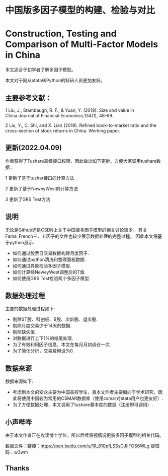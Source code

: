 # 中国版多因子模型的构建、检验与对比
# Construction, Testing and Comparison of Multi-Factor Models in China

本文适合于初学者了解多因子模型。

本文对于刚从stata转Python的科研人员更加友好。

## 主要参考文献：

1 Liu, J., Stambaugh, R. F., & Yuan, Y. (2019). Size and value in China.Journal of Financial Economics,134(1), 48-69.

2 Liu, Y., C. Shi, and X. Lian (2019). Refined book-to-market ratio and the cross-section of stock returns in China. Working paper.

## 更新(2022.04.09)
作者获得了Tushare高级接口权限，因此做出如下更新，方便大家调用tushare数据：

1 更新了基于tushar接口的计算方法

2 更新了基于NeweyWest的计算方法

3 更新了GRS Test方法

## 说明
无论是Github还是CSDN上关于中国版多因子模型的相关讨论较少。
有关Fama_French三、五因子的文件也较少展示数据处理的完整过程。
因此本文将基于python展示:
 
 - 如何通过股票日交易数据构建月度因子.
 - 如何通过python清洗和整理面板数据.
 - 如何通过异象检验多因子模型.
 - 如何计算经NeweyWest调整后的T值.
 - 如何使用GRS Test检验两个多因子模型.


## 数据处理过程

主要的数据处理过程如下:
 
 - 剔除ST股、科创板、B股、次新股、退市股.
 - 剔除月度交易少于14天的数据.
 - 剔除缺失值.
 - 对数据进行上下1%的缩尾处理.
 - 为了有效利用因子信息，本文在每月月初调仓一次.
 - 为了简化分析，交易费用设为0.


## 数据来源

数据来源如下:
 
 - 考虑到本文的受众主要为中国高校学生，且本文作者主要偏向于学术研究，因此将使用中国较为常用的CSMAR数据库（使用csmar对stata用户也更友好）.
 - 为了方便数据处理，本文调用了tushare基本库的数据（注册即可调用）.


## 小声哔哔
由于本文作者正在攻读博士学位，所以后续将视情况更新多因子模型的相关代码。

数据文件：链接：https://pan.baidu.com/s/1R_810pfLSSsGJIiFOS6WLg  提取码：w3wm 
 
## Thanks
